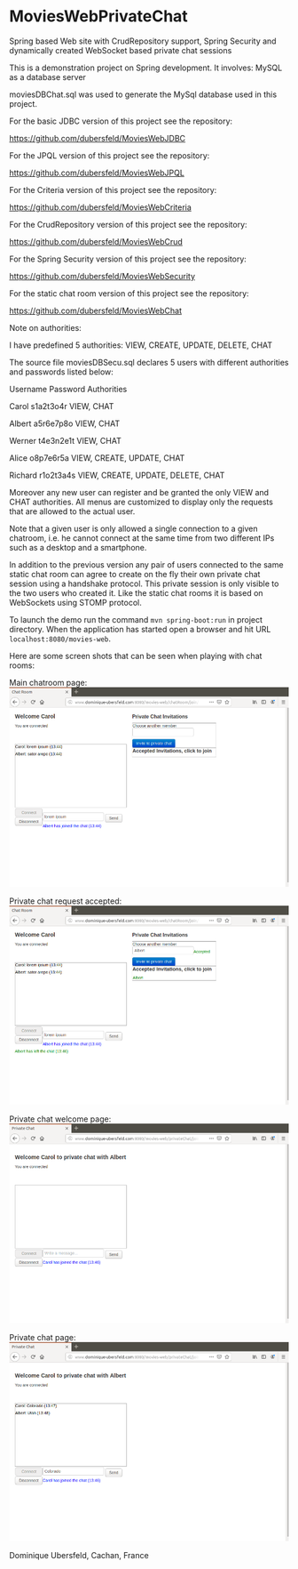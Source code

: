# MoviesWebPrivateChat
Spring based Web site with CrudRepository support, Spring Security and dynamically created WebSocket based private chat sessions

This is a demonstration project on Spring development. It involves:
MySQL as a database server 

moviesDBChat.sql was used to generate the MySql database used in this project.

For the basic JDBC version of this project see the repository:

https://github.com/dubersfeld/MoviesWebJDBC

For the JPQL version of this project see the repository:

https://github.com/dubersfeld/MoviesWebJPQL

For the Criteria version of this project see the repository:

https://github.com/dubersfeld/MoviesWebCriteria

For the CrudRepository version of this project see the repository:

https://github.com/dubersfeld/MoviesWebCrud

For the Spring Security version of this project see the repository:

https://github.com/dubersfeld/MoviesWebSecurity

For the static chat room version of this project see the repository:

https://github.com/dubersfeld/MoviesWebChat


Note on authorities:

I have predefined 5 authorities: VIEW, CREATE, UPDATE, DELETE, CHAT

The source file moviesDBSecu.sql declares 5 users with different authorities and passwords listed below:

Username        Password        Authorities

Carol           s1a2t3o4r       VIEW, CHAT

Albert          a5r6e7p8o       VIEW, CHAT

Werner          t4e3n2e1t       VIEW, CHAT

Alice           o8p7e6r5a       VIEW, CREATE, UPDATE, CHAT

Richard         r1o2t3a4s       VIEW, CREATE, UPDATE, DELETE, CHAT

Moreover any new user can register and be granted the only VIEW and CHAT authorities. All menus are customized to display only the requests that are allowed to the actual user.

Note that a given user is only allowed a single connection to a given chatroom, i.e. he cannot connect at the same time from two different IPs such as a desktop and a smartphone.

In addition to the previous version any pair of users connected to the same static chat room can agree to create on the fly their own private chat session using a handshake protocol. This private session is only visible to the two users who created it. Like the static chat rooms it is based on WebSockets using STOMP protocol. 

To launch the demo run the command `mvn spring-boot:run` in project directory. When the application has started open a browser and hit URL `localhost:8080/movies-web`.

Here are some screen shots that can be seen when playing with chat rooms:

Main chatroom page:
![alt text](images/mainChat.png "Main chat room page")

Private chat request accepted:
![alt text](images/privateChatAccept.png "Private chat request accepted")

Private chat welcome page:
![alt text](images/privateChat.png "Private chat")

Private chat page:
![alt text](images/privateChat2.png "Private chat")



Dominique Ubersfeld, Cachan, France 
